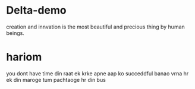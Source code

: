 # Delta-demo
creation and innvation is the most beautiful and precious thing by human beings.


# hariom 
you dont have time din raat ek krke apne aap ko succeddful banao vrna hr ek din maroge tum pachtaoge hr din bus